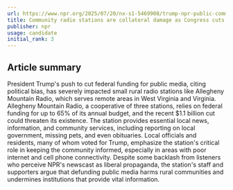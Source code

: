 ```yaml
---
url: https://www.npr.org/2025/07/20/nx-s1-5469908/trump-npr-public-community-radio-corporation-broadcasting-federal-funding-cuts
title: Community radio stations are collateral damage as Congress cuts NPR funding
publisher: npr
usage: candidate
initial_rank: 3
---
```

## Article summary
President Trump's push to cut federal funding for public media, citing political bias, has severely impacted small rural radio stations like Allegheny Mountain Radio, which serves remote areas in West Virginia and Virginia. Allegheny Mountain Radio, a cooperative of three stations, relies on federal funding for up to 65% of its annual budget, and the recent $1.1 billion cut could threaten its existence. The station provides essential local news, information, and community services, including reporting on local government, missing pets, and even obituaries. Local officials and residents, many of whom voted for Trump, emphasize the station's critical role in keeping the community informed, especially in areas with poor internet and cell phone connectivity. Despite some backlash from listeners who perceive NPR's newscast as liberal propaganda, the station's staff and supporters argue that defunding public media harms rural communities and undermines institutions that provide vital information.
